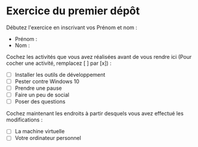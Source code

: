 # Exercice du premier dépôt

 Débutez l'exercice en inscrivant vos Prénom et nom :

 - Prénom : 
 - Nom : 

 Cochez les activités que vous avez réalisées avant de vous rendre ici (Pour cocher une activité, remplacez [ ] par [x]) :

 - [ ] Installer les outils de développement
 - [ ] Pester contre Windows 10
 - [ ] Prendre une pause
 - [ ] Faire un peu de social
 - [ ] Poser des questions

 Cochez maintenant les endroits à partir desquels vous avez effectué les modifications :

 - [ ] La machine virtuelle
 - [ ] Votre ordinateur personnel

